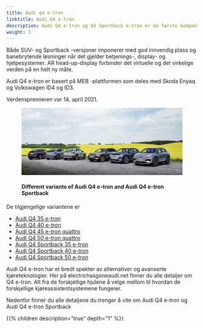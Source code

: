```yaml
---
title: Audi q4 e-tron
linktitle: Audi Q4 e-tron
description: Audi Q4 e-tron og Q4 Sportback e-tron er de første kompakte elektriske SUV-ene og den tredje helelektriske modellen fra Audi. Tilgjengelig i 7 varianter.
weight: 3
---
```

<!-- markdownlint-disable MD033 -->

Både SUV- og Sportback -versjoner imponerer med god innvendig plass og banebrytende løsninger når det gjelder betjenings-, display- og hjelpesystemer. AR head-up-display forbinder det virtuelle og det virkelige verden på en helt ny måte.

Audi Q4 e-tron er basert på MEB -plattformen som deles med Skoda Enyaq og Volkswagen ID4 og ID3.

Verdenspremieren var 14. april 2021.

<figure>
    <a href="/models/q4-e-tron/variants/variants1.jpg">
        <img src="/models/q4-e-tron/variants/variants1s.jpg" alt="Different variants of Audi Q4 e-tron and Audi Q4 e-tron Sportback" title="Different variants of Audi Q4 e-tron and Audi Q4 e-tron Sportback">
    </a>
    <figcaption><h4>Different variants of Audi Q4 e-tron and Audi Q4 e-tron Sportback</h4></figcaption>
</figure>

De tilgjengelige variantene er

- [Audi Q4 35 e-tron](/models/q4-e-tron/variants/#audi-q4-35-e-tron)
- [Audi Q4 40 e-tron](/models/q4-e-tron/variants/#audi-q4-40-e-tron)
- [Audi Q4 45 e-tron quattro](/models/q4-e-tron/variants/#audi-q4-45-e-tron-quattro)
- [Audi Q4 50 e-tron quattro](/models/q4-e-tron/variants/#audi-q4-45-e-tron-quattro)
- [Audi Q4 Sportback 35 e-tron](/models/q4-e-tron/variants/#audi-q4-sportback-35-e-tron)
- [Audi Q4 Sportback 40 e-tron](/models/q4-e-tron/variants/#audi-q4-sportback-40-e-tron)
- [Audi Q4 Sportback 50 e-tron](/models/q4-e-tron/variants/#audi-q4-sportback-50-e-tron-quattro)

Audi Q4 e-tron har et bredt spekter av alternativer og avanserte kjøreteknologier. Her på electrichasgoneaudi.net finner du alle detaljer om Q4 e-tron. Alt fra de forskjellige hjulene å velge mellom til hvordan de forskjellige kjøreassistentsystemene fungerer.

Nedenfor finner du alle detaljene du trenger å vite om Audi Q4 e-tron og Audi Q4 e-tron Sportback

{{% children description="true" depth="1" %}}
